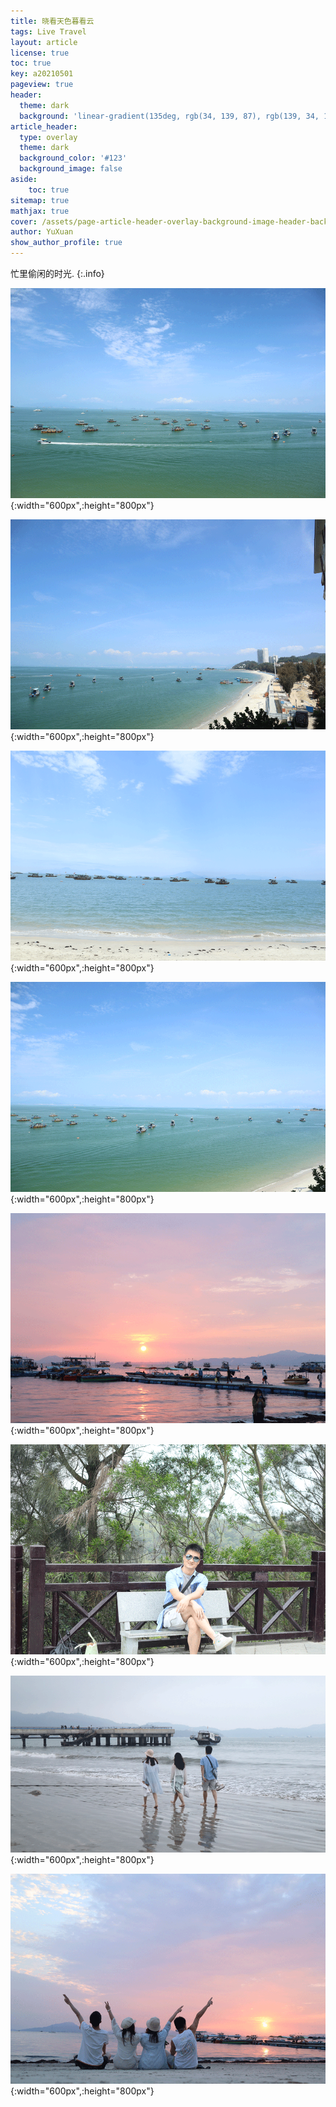 ```yaml
---
title: 晓看天色暮看云
tags: Live Travel
layout: article
license: true
toc: true
key: a20210501
pageview: true
header:
  theme: dark
  background: 'linear-gradient(135deg, rgb(34, 139, 87), rgb(139, 34, 139))'
article_header:
  type: overlay
  theme: dark
  background_color: '#123'
  background_image: false
aside:
    toc: true
sitemap: true
mathjax: true
cover: /assets/page-article-header-overlay-background-image-header-background.jpg
author: YuXuan
show_author_profile: true
---
```

忙里偷闲的时光.
{:.info}
<!--more-->

![png](/assets/images/20180419/huizhou1.png){:width="600px",:height="800px"}

![png](/assets/images/20180419/huizhou2.png){:width="600px",:height="800px"}

![png](/assets/images/20180419/huizhou7.png){:width="600px",:height="800px"}

![png](/assets/images/20180419/huizhou3.png){:width="600px",:height="800px"}

![png](/assets/images/20180419/huizhou5.png){:width="600px",:height="800px"}

![png](/assets/images/20180419/huizhou6.png){:width="600px",:height="800px"}

![png](/assets/images/20180419/huizhou8.png){:width="600px",:height="800px"}

![png](/assets/images/20180419/huizhou4.png){:width="600px",:height="800px"}
